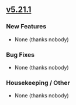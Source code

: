## [v5.21.1](https://github.com/honestbleeps/Reddit-Enhancement-Suite/releases/v5.21.1)

### New Features

- None (thanks nobody)

### Bug Fixes

- None (thanks nobody)

### Housekeeping / Other

- None (thanks nobody)
